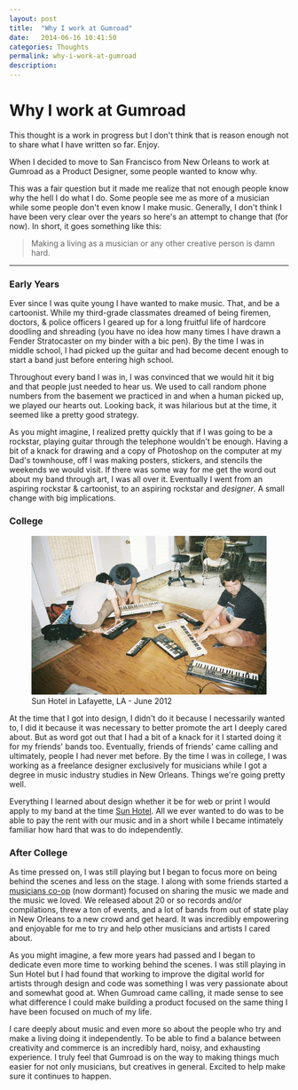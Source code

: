 ```yaml
---
layout: post
title:  "Why I work at Gumroad"
date:   2014-06-16 10:41:50
categories: Thoughts
permalink: why-i-work-at-gumroad
description: 
---
```


Why I work at Gumroad
==========

<div class="alert info">
  <p>This thought is a work in progress but I don't think that is reason enough not to share what I have written so far. Enjoy.</p>
</div>

When I decided to move to San Francisco from New Orleans to work at Gumroad as a Product Designer, some people wanted to know why. 

This was a fair question but it made me realize that not enough people know why the hell I do what I do. Some people see me as more of a musician while some people don't even know I make music. Generally, I don't think I have been very clear over the years so here's an attempt to change that (for now). In short, it goes something like this:

> Making a living as a musician or any other creative person is damn hard.

* * *

### Early Years ###

Ever since I was quite young I have wanted to make music. That, and be a cartoonist. While my third-grade classmates dreamed of being firemen, doctors, & police officers I geared up for a long fruitful life of hardcore doodling and shreading (you have no idea how many times I have drawn a Fender Stratocaster on my binder with a bic pen).
By the time I was in middle school, I had picked up the guitar and had become decent enough to start a band just before entering high school.

Throughout every band I was in, I was convinced that we would hit it big and that people just needed to hear us. We used to call random phone numbers from the basement we practiced in and when a human picked up, we played our hearts out. Looking back, it was hilarious but at the time, it seemed like a pretty good strategy. 

As you might imagine, I realized pretty quickly that if I was going to be a rockstar, playing guitar through the telephone wouldn't be enough. Having a bit of a knack for drawing and a copy of Photoshop on the computer at my Dad's townhouse, off I was making posters, stickers, and stencils the weekends we would visit. If there was some way for me get the word out about my band through art, I was all over it. Eventually I went from an aspiring rockstar & cartoonist, to an aspiring rockstar and *designer*. A small change with big implications.

### College ###

<figure>
  <img src="/img/posts/sunhotel.jpg" alt="Sun Hotel">
  <figcaption>Sun Hotel in Lafayette, LA - June 2012 </figcaption>
</figure>

At the time that I got into design, I didn't do it because I necessarily wanted to, I did it because it was necessary to better promote the art I deeply cared about. But as word got out that I had a bit of a knack for it I started doing it for my friends' bands too. Eventually, friends of friends' came calling and ultimately, people I had never met before. By the time I was in college, I was working as a freelance designer exclusively for musicians while I got a degree in music industry studies in New Orleans. Things we're going pretty well.

Everything I learned about design whether it be for web or print I would apply to my band at the time [Sun Hotel](http://wwww.sunhotelsounds). All we ever wanted to do was to be able to pay the rent with our music and in a short while I became intimately familiar how hard that was to do independently. 

### After College ###

As time pressed on, I was still playing but I began to focus more on being behind the scenes and less on the stage. I along with some friends started a [musicians co-op](http://www.chinquapinrecords.com) (now dormant) focused on sharing the music we made and the music we loved. We released about 20 or so records and/or compilations, threw a ton of events, and a lot of bands from out of state play in New Orleans to a new crowd and get heard. It was incredibly empowering and enjoyable for me to try and help other musicians and artists I cared about.

As you might imagine, a few more years had passed and I began to dedicate even more time to working behind the scenes. I was still playing in Sun Hotel but I had found that working to improve the digital world for artists through design and code was something I was very passionate about and somewhat good at. When Gumroad came calling, it made sense to see what difference I could make building a product focused on the same thing I have been focused on much of my life.

I care deeply about music and even more so about the people who try and make a living doing it independently. To be able to find a balance between creativity and commerce is an incredibly hard, noisy, and exhausting experience. I truly feel that Gumroad is on the way to making things much easier for not only musicians, but creatives in general. Excited to help make sure it continues to happen.
